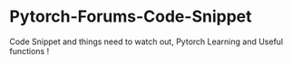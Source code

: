 # Pytorch-Forums-Code-Snippet
Code Snippet and things need to watch out, Pytorch Learning and Useful functions !
